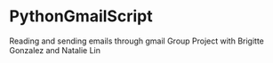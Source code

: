 # PythonGmailScript
Reading and sending emails through gmail
Group Project with Brigitte Gonzalez and Natalie Lin
